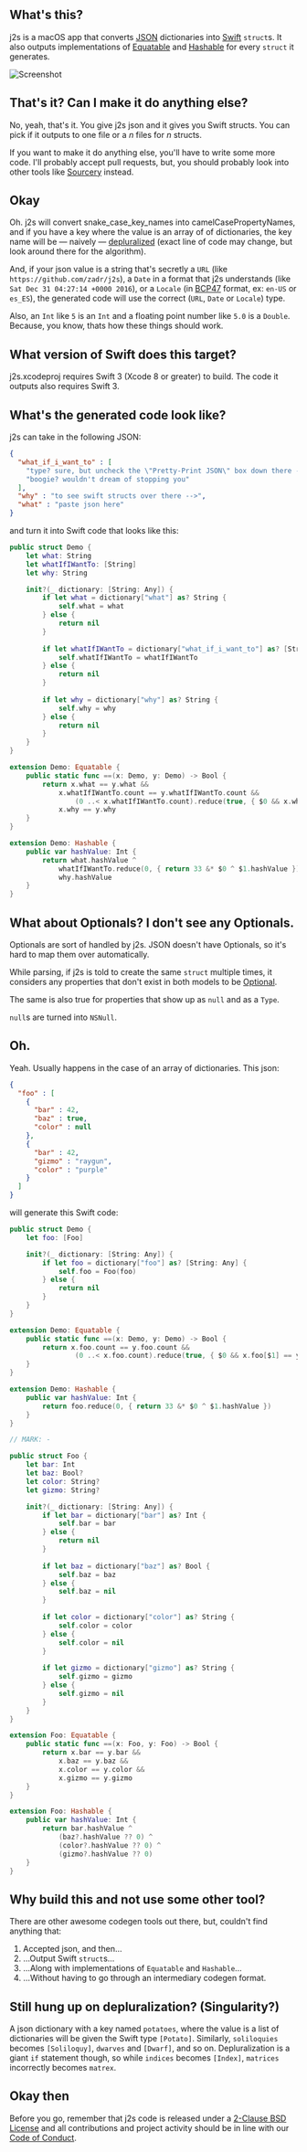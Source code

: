 ## What's this?
j2s is a macOS app that converts [JSON](https://en.wikipedia.org/wiki/JSON) dictionaries into [Swift](https://swift.org) `struct`s. It also outputs implementations of [Equatable](https://developer.apple.com/reference/swift/equatable) and [Hashable](https://developer.apple.com/reference/swift/hashable) for every `struct` it generates.

![Screenshot](Screenshot.png?raw=true)

## That's it? Can I make it do anything else?
No, yeah, that's it. You give j2s json and it gives you Swift structs. You can pick if it outputs to one file or a _n_ files for _n_ structs.

If you want to make it do anything else, you'll have to write some more code. I'll probably accept pull requests, but, you should probably look into other tools like [Sourcery](https://github.com/krzysztofzablocki/Sourcery) instead.

## Okay
Oh. j2s will convert snake_case_key_names into camelCasePropertyNames, and if you have a key where the value is an array of of dictionaries, the key name will be — naively — [depluralized](https://github.com/zadr/j2s/blob/main/j2s/StringTransformations.swift#L14) (exact line of code may change, but look around there for the algorithm).

And, if your json value is a string that's secretly a `URL` (like `https://github.com/zadr/j2s`), a `Date` in a format that j2s understands (like `Sat Dec 31 04:27:14 +0000 2016`), or a `Locale` (in [BCP47](https://tools.ietf.org/html/bcp47) format, ex: `en-US` or `es_ES`), the generated code will use the correct (`URL`, `Date` or `Locale`) type.

Also, an `Int` like `5` is an `Int` and a floating point number like `5.0` is a `Double`. Because, you know, thats how these things should work.

## What version of Swift does this target?
j2s.xcodeproj requires Swift 3 (Xcode 8 or greater) to build. The code it outputs also requires Swift 3.

## What's the generated code look like?

j2s can take in the following JSON:

```json
{
  "what_if_i_want_to" : [
    "type? sure, but uncheck the \"Pretty-Print JSON\" box down there --v",
    "boogie? wouldn't dream of stopping you"
  ],
  "why" : "to see swift structs over there -->",
  "what" : "paste json here"
}
```

and turn it into Swift code that looks like this:

```swift
public struct Demo {
	let what: String
	let whatIfIWantTo: [String]
	let why: String

	init?(_ dictionary: [String: Any]) {
		if let what = dictionary["what"] as? String {
			self.what = what
		} else {
			return nil
		}
		
		if let whatIfIWantTo = dictionary["what_if_i_want_to"] as? [String] {
			self.whatIfIWantTo = whatIfIWantTo
		} else {
			return nil
		}
		
		if let why = dictionary["why"] as? String {
			self.why = why
		} else {
			return nil
		}
	}
}

extension Demo: Equatable {
 	public static func ==(x: Demo, y: Demo) -> Bool {
		return x.what == y.what && 
			x.whatIfIWantTo.count == y.whatIfIWantTo.count && 
				(0 ..< x.whatIfIWantTo.count).reduce(true, { $0 && x.whatIfIWantTo[$1] == y.whatIfIWantTo[$1] }) && 
			x.why == y.why
	} 
}

extension Demo: Hashable {
 	public var hashValue: Int {
		return what.hashValue ^ 
			whatIfIWantTo.reduce(0, { return 33 &* $0 ^ $1.hashValue }) ^ 
			why.hashValue
	} 
}
```

## What about Optionals? I don't see any Optionals.
Optionals are sort of handled by j2s. JSON doesn't have Optionals, so it's hard to map them over automatically.

While parsing, if j2s is told to create the same `struct` multiple times, it considers any properties that don't exist in both models to be [Optional](http://swiftdoc.org/v3.0/type/Optional/). 

The same is also true for properties that show up as `null` and as a `Type`.

`null`s are turned into `NSNull`.

## Oh.
Yeah. Usually happens in the case of an array of dictionaries. This json:

```json
{
  "foo" : [
    {
      "bar" : 42,
      "baz" : true,
      "color" : null
    },
    {
      "bar" : 42,
      "gizmo" : "raygun",
      "color" : "purple"
    }
  ]
}
```

will generate this Swift code:

```swift
public struct Demo {
	let foo: [Foo]

	init?(_ dictionary: [String: Any]) {
		if let foo = dictionary["foo"] as? [String: Any] {
			self.foo = Foo(foo)
		} else {
			return nil
		}
	}
}

extension Demo: Equatable {
 	public static func ==(x: Demo, y: Demo) -> Bool {
		return x.foo.count == y.foo.count && 
				(0 ..< x.foo.count).reduce(true, { $0 && x.foo[$1] == y.foo[$1] })
	} 
}

extension Demo: Hashable {
 	public var hashValue: Int {
		return foo.reduce(0, { return 33 &* $0 ^ $1.hashValue })
	} 
}

// MARK: -

public struct Foo {
	let bar: Int
	let baz: Bool?
	let color: String?
	let gizmo: String?

	init?(_ dictionary: [String: Any]) {
		if let bar = dictionary["bar"] as? Int {
			self.bar = bar
		} else {
			return nil
		}
		
		if let baz = dictionary["baz"] as? Bool {
			self.baz = baz
		} else {
			self.baz = nil
		}
		
		if let color = dictionary["color"] as? String {
			self.color = color
		} else {
			self.color = nil
		}
		
		if let gizmo = dictionary["gizmo"] as? String {
			self.gizmo = gizmo
		} else {
			self.gizmo = nil
		}
	}
}

extension Foo: Equatable {
 	public static func ==(x: Foo, y: Foo) -> Bool {
		return x.bar == y.bar && 
			x.baz == y.baz && 
			x.color == y.color && 
			x.gizmo == y.gizmo
	} 
}

extension Foo: Hashable {
 	public var hashValue: Int {
		return bar.hashValue ^ 
			(baz?.hashValue ?? 0) ^ 
			(color?.hashValue ?? 0) ^ 
			(gizmo?.hashValue ?? 0)
	} 
}
```

## Why build this and not use some other tool?
There are other awesome codegen tools out there, but, couldn't find anything that:

1. Accepted json, and then…
2. …Output Swift `struct`s…
3. …Along with implementations of `Equatable` and `Hashable`…
4. …Without having to go through an intermediary codegen format.

## Still hung up on depluralization? (Singularity?)
A json dictionary with a key named `potatoes`, where the value is a list of dictionaries will be given the Swift type `[Potato]`. Similarly, `soliloquies` becomes `[Soliloquy]`, `dwarves` and `[Dwarf]`, and so on. Depluralization is a giant `if` statement though, so while `indices` becomes `[Index]`, `matrices` incorrectly becomes `matrex`.

## Okay then
Before you go, remember that j2s code is released under a [2-Clause BSD License](LICENSE.md) and all contributions and project activity should be in line with our [Code of Conduct](CODE_OF_CONDUCT.md).
